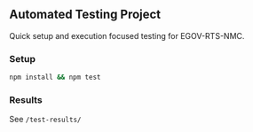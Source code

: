 ## Automated Testing Project

Quick setup and execution focused testing for EGOV-RTS-NMC.

### Setup
```bash
npm install && npm test
```

### Results
See `/test-results/`
